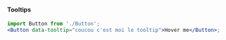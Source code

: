 #### Tooltips

```jsx
import Button from './Button';
<Button data-tooltip="coucou c'est moi le tooltip">Hover me</Button>;
```
